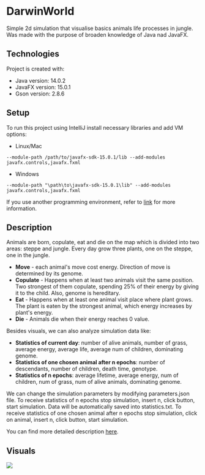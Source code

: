 # DarwinWorld 
Simple 2d simulation that visualise basics animals life processes in jungle. Was made with the purpose of broaden knowledge of Java nad JavaFX.

## Technologies

Project is created with:
* Java version: 14.0.2 
* JavaFX version: 15.0.1
* Gson version: 2.8.6

## Setup

To run this project using IntelliJ install necessary libraries and add VM options:
* Linux/Mac

```
--module-path /path/to/javafx-sdk-15.0.1/lib --add-modules javafx.controls,javafx.fxml
```
* Windows
```
--module-path "\path\to\javafx-sdk-15.0.1\lib" --add-modules javafx.controls,javafx.fxml
```

If you use another programming environment, refer to [link](https://openjfx.io/openjfx-docs/) for more information.

## Description  
Animals are born, copulate, eat and die on the map which is divided into two areas: steppe and jungle. Every day grow three plants, one on the steppe, one in the jungle. 
* **Move** - each animal's move cost energy. Direction of move is determined by its genome.
* **Copulate** - Happens when at least two animals visit the same position. Two strongest of them copulate, spending 25% of their energy by giving it to the child. Also, genome is hereditary. 
* **Eat** - Happens when at least one animal visit place where plant grows. The plant is eaten by the strongest animal, which energy increases by plant's energy. 
* **Die** - Animals die when their energy reaches 0 value.

Besides visuals, we can also analyze simulation data like:
* **Statistics of current day**: number of alive animals, number of grass, average energy, average life, average num of children, dominating genome.
* **Statistics of one chosen animal after n epochs**: number of descendants, number of children, death time, genotype.
* **Statistics of n epochs**: average lifetime, average energy, num of children, num of grass, num of alive animals, dominating genome.


We can change the simulation parameters by modifying parameters.json file.
To receive statistics of n epochs stop simulation, insert n, click button, start simulation. Data will be automatically saved into statistics.txt.
To receive statistics of one chosen animal after n epochs stop simulation, click on animal, insert n, click button, start simulation.

You can find more detailed description [here](https://github.com/apohllo/obiektowe-lab/tree/master/proj1).

## Visuals 
![](darwinVisuals.gif)